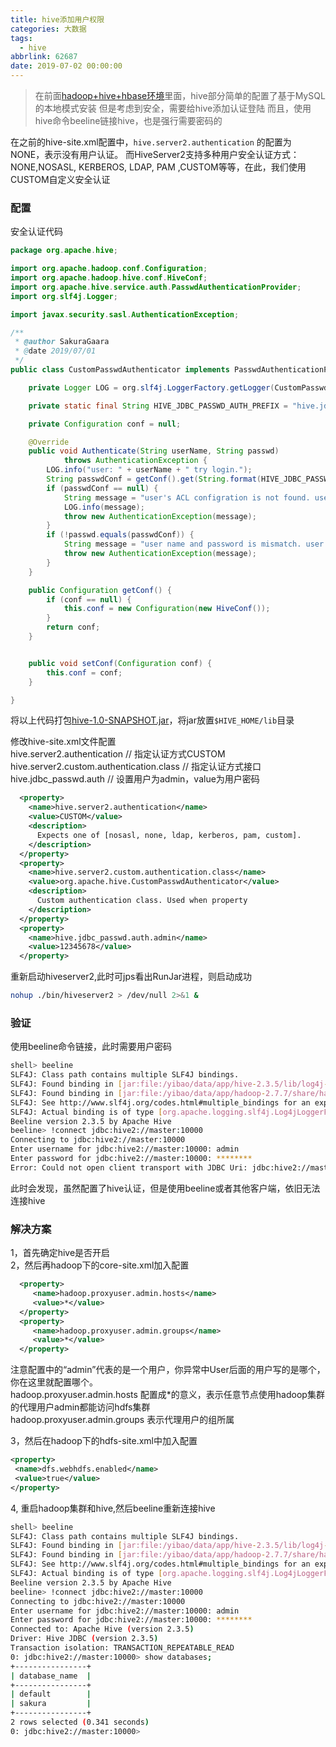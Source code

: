 ```yaml
---
title: hive添加用户权限
categories: 大数据
tags:
  - hive
abbrlink: 62687
date: 2019-07-02 00:00:00
---
```


> 在前面[hadoop+hive+hbase环境](https://ngames-dev.cn/2019/06/30/hadoop+hive+hbase%E7%8E%AF%E5%A2%83/)里面，hive部分简单的配置了基于MySQL的本地模式安装
> 但是考虑到安全，需要给hive添加认证登陆
> 而且，使用hive命令beeline链接hive，也是强行需要密码的


在之前的hive-site.xml配置中，`hive.server2.authentication` 的配置为NONE，表示没有用户认证。
而HiveServer2支持多种用户安全认证方式：NONE,NOSASL, KERBEROS, LDAP, PAM ,CUSTOM等等，在此，我们使用CUSTOM自定义安全认证  
<!--more-->
### 配置
安全认证代码  
```java
package org.apache.hive;

import org.apache.hadoop.conf.Configuration;
import org.apache.hadoop.hive.conf.HiveConf;
import org.apache.hive.service.auth.PasswdAuthenticationProvider;
import org.slf4j.Logger;

import javax.security.sasl.AuthenticationException;

/**
 * @author SakuraGaara
 * @date 2019/07/01
 */
public class CustomPasswdAuthenticator implements PasswdAuthenticationProvider {

    private Logger LOG = org.slf4j.LoggerFactory.getLogger(CustomPasswdAuthenticator.class);

    private static final String HIVE_JDBC_PASSWD_AUTH_PREFIX = "hive.jdbc_passwd.auth.%s";

    private Configuration conf = null;

    @Override
    public void Authenticate(String userName, String passwd)
            throws AuthenticationException {
        LOG.info("user: " + userName + " try login.");
        String passwdConf = getConf().get(String.format(HIVE_JDBC_PASSWD_AUTH_PREFIX, userName));
        if (passwdConf == null) {
            String message = "user's ACL configration is not found. user:" + userName;
            LOG.info(message);
            throw new AuthenticationException(message);
        }
        if (!passwd.equals(passwdConf)) {
            String message = "user name and password is mismatch. user:" + userName;
            throw new AuthenticationException(message);
        }
    }

    public Configuration getConf() {
        if (conf == null) {
            this.conf = new Configuration(new HiveConf());
        }
        return conf;
    }


    public void setConf(Configuration conf) {
        this.conf = conf;
    }

}

```
将以上代码打包[hive-1.0-SNAPSHOT.jar](/images/file/hive-1.0-SNAPSHOT.jar)，将jar放置`$HIVE_HOME/lib`目录  

修改hive-site.xml文件配置  
hive.server2.authentication  // 指定认证方式CUSTOM  
hive.server2.custom.authentication.class  // 指定认证方式接口  
hive.jdbc_passwd.auth // 设置用户为admin，value为用户密码  

```xml
  <property>
    <name>hive.server2.authentication</name>
    <value>CUSTOM</value>
    <description>
      Expects one of [nosasl, none, ldap, kerberos, pam, custom].
    </description>
  </property>
  <property>
    <name>hive.server2.custom.authentication.class</name>
    <value>org.apache.hive.CustomPasswdAuthenticator</value>
    <description>
      Custom authentication class. Used when property
    </description>
  </property>
  <property>
    <name>hive.jdbc_passwd.auth.admin</name>
    <value>12345678</value>
  </property>
```

重新启动hiveserver2,此时可jps看出RunJar进程，则启动成功  
```sh
nohup ./bin/hiveserver2 > /dev/null 2>&1 &
```

### 验证
使用beeline命令链接，此时需要用户密码
```sh
shell> beeline 
SLF4J: Class path contains multiple SLF4J bindings.
SLF4J: Found binding in [jar:file:/yibao/data/app/hive-2.3.5/lib/log4j-slf4j-impl-2.6.2.jar!/org/slf4j/impl/StaticLoggerBinder.class]
SLF4J: Found binding in [jar:file:/yibao/data/app/hadoop-2.7.7/share/hadoop/common/lib/slf4j-log4j12-1.7.10.jar!/org/slf4j/impl/StaticLoggerBinder.class]
SLF4J: See http://www.slf4j.org/codes.html#multiple_bindings for an explanation.
SLF4J: Actual binding is of type [org.apache.logging.slf4j.Log4jLoggerFactory]
Beeline version 2.3.5 by Apache Hive
beeline> !connect jdbc:hive2://master:10000
Connecting to jdbc:hive2://master:10000
Enter username for jdbc:hive2://master:10000: admin
Enter password for jdbc:hive2://master:10000: ********
Error: Could not open client transport with JDBC Uri: jdbc:hive2://master:10000: Failed to open new session: java.lang.RuntimeException: org.apache.hadoop.ipc.RemoteException(org.apache.hadoop.security.authorize.AuthorizationException): User: admin is not allowed to impersonate (state=08S01,code=0)
```
此时会发现，虽然配置了hive认证，但是使用beeline或者其他客户端，依旧无法连接hive

### 解决方案
1，首先确定hive是否开启  
2，然后再hadoop下的core-site.xml加入配置

```xml
  <property>
     <name>hadoop.proxyuser.admin.hosts</name>
     <value>*</value>
  </property>
  <property>
     <name>hadoop.proxyuser.admin.groups</name>
     <value>*</value>
  </property>
```
注意配置中的“admin”代表的是一个用户，你异常中User后面的用户写的是哪个，你在这里就配置哪个。  
hadoop.proxyuser.admin.hosts 配置成\*的意义，表示任意节点使用hadoop集群的代理用户admin都能访问hdfs集群  
hadoop.proxyuser.admin.groups 表示代理用户的组所属  

3，然后在hadoop下的hdfs-site.xml中加入配置  

```xml
<property>
 <name>dfs.webhdfs.enabled</name>
 <value>true</value>
</property>
```

4, 重启hadoop集群和hive,然后beeline重新连接hive
```sh
shell> beeline 
SLF4J: Class path contains multiple SLF4J bindings.
SLF4J: Found binding in [jar:file:/yibao/data/app/hive-2.3.5/lib/log4j-slf4j-impl-2.6.2.jar!/org/slf4j/impl/StaticLoggerBinder.class]
SLF4J: Found binding in [jar:file:/yibao/data/app/hadoop-2.7.7/share/hadoop/common/lib/slf4j-log4j12-1.7.10.jar!/org/slf4j/impl/StaticLoggerBinder.class]
SLF4J: See http://www.slf4j.org/codes.html#multiple_bindings for an explanation.
SLF4J: Actual binding is of type [org.apache.logging.slf4j.Log4jLoggerFactory]
Beeline version 2.3.5 by Apache Hive
beeline> !connect jdbc:hive2://master:10000 
Connecting to jdbc:hive2://master:10000
Enter username for jdbc:hive2://master:10000: admin
Enter password for jdbc:hive2://master:10000: ********
Connected to: Apache Hive (version 2.3.5)
Driver: Hive JDBC (version 2.3.5)
Transaction isolation: TRANSACTION_REPEATABLE_READ
0: jdbc:hive2://master:10000> show databases;
+----------------+
| database_name  |
+----------------+
| default        |
| sakura         |
+----------------+
2 rows selected (0.341 seconds)
0: jdbc:hive2://master:10000>
```